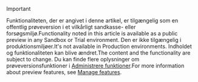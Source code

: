 > [!IMPORTANT]
> <span data-ttu-id="b758d-101">Funktionaliteten, der er angivet i denne artikel, er tilgængelig som en offentlig prøveversion i et vilkårligt sandkasse- eller forsøgsmiljø.</span><span class="sxs-lookup"><span data-stu-id="b758d-101">Functionality noted in this article is available as a public preview in any Sandbox or Trial environment.</span></span> <span data-ttu-id="b758d-102">Den er ikke tilgængelig i produktionsmiljøer.</span><span class="sxs-lookup"><span data-stu-id="b758d-102">It's not available in Production environments.</span></span> <span data-ttu-id="b758d-103">Indholdet og funktionaliteten kan blive ændret.</span><span class="sxs-lookup"><span data-stu-id="b758d-103">The content and the functionality are subject to change.</span></span> <span data-ttu-id="b758d-104">Du kan finde flere oplysninger om prøveversionsfunktioner i [Administrere funktioner](../hr-admin-manage-features.md).</span><span class="sxs-lookup"><span data-stu-id="b758d-104">For more information about preview features, see [Manage features](../hr-admin-manage-features.md).</span></span>